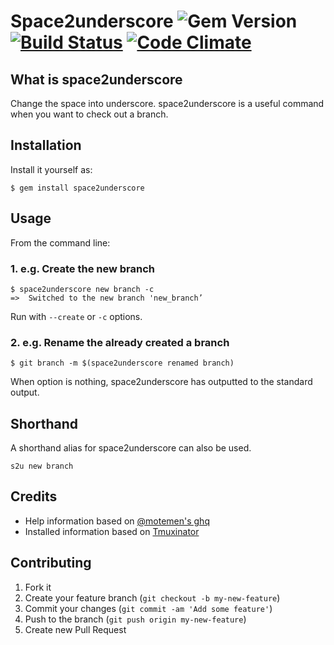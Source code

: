 # Space2underscore ![Gem Version](https://badge.fury.io/rb/space2underscore.svg) [![Build Status](https://travis-ci.org/sachin21/space2underscore.svg?branch=master)](https://travis-ci.org/sachin21/space2underscore) [![Code Climate](https://codeclimate.com/github/sachin21/space2underscore/badges/gpa.svg)](https://codeclimate.com/github/sachin21/space2underscore)

## What is space2underscore
Change the space into underscore.
space2underscore is a useful command when you want to check out a branch.

## Installation
Install it yourself as:

    $ gem install space2underscore

## Usage
From the command line:

### 1. e.g. Create the new branch

```
$ space2underscore new branch -c
=>  Switched to the new branch 'new_branch’
```

Run with `--create` or `-c` options.

### 2. e.g. Rename the already created a branch

```
$ git branch -m $(space2underscore renamed branch)
```

When option is nothing, space2underscore has outputted to the standard output.

## Shorthand

A shorthand alias for space2underscore can also be used.

```
s2u new branch
```

## Credits
- Help information based on [@motemen's ghq](https://github.com/motemen/ghq)
- Installed information based on [Tmuxinator](https://github.com/tmuxinator/tmuxinator)

## Contributing

1. Fork it
2. Create your feature branch (`git checkout -b my-new-feature`)
3. Commit your changes (`git commit -am 'Add some feature'`)
4. Push to the branch (`git push origin my-new-feature`)
5. Create new Pull Request
